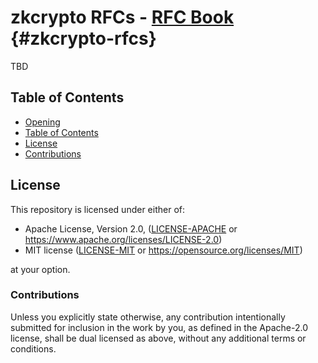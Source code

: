 # zkcrypto RFCs - [RFC Book](https://zkcrypto.github.io/rfcs/) {#zkcrypto-rfcs}

TBD


## Table of Contents
[Table of Contents]: #table-of-contents

- [Opening](#zkcrypto-rfcs)
- [Table of Contents]
- [License]
- [Contributions]


## License
[License]: #license

This repository is licensed under either of:

* Apache License, Version 2.0, ([LICENSE-APACHE](LICENSE-APACHE) or https://www.apache.org/licenses/LICENSE-2.0)
* MIT license ([LICENSE-MIT](LICENSE-MIT) or https://opensource.org/licenses/MIT)

at your option.


### Contributions
[Contributions]: #contributions

Unless you explicitly state otherwise, any contribution intentionally submitted
for inclusion in the work by you, as defined in the Apache-2.0 license, shall be
dual licensed as above, without any additional terms or conditions.
